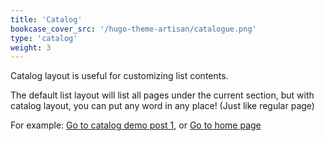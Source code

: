 ```yaml
---
title: 'Catalog'
bookcase_cover_src: '/hugo-theme-artisan/catalogue.png'
type: 'catalog'
weight: 3
---
```


Catalog layout is useful for customizing list contents.

The default list layout will list all pages under the current section, but with catalog layout, you can put any word in any place! (Just like regular page)

For example: [Go to catalog demo post 1](demo1), or [Go to home page](/hugo-theme-artisan)
